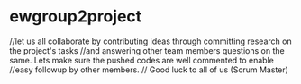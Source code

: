 # ewgroup2project
//let us all collaborate by contributing ideas through committing research on the project's tasks
//and answering other team members questions on the same. Lets make sure the pushed codes are well commented to enable //easy followup by other members.
// Good luck to all of us (Scrum Master)
